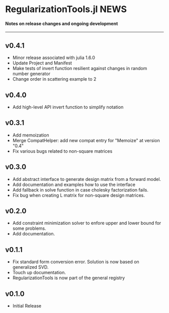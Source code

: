 # RegularizationTools.jl NEWS

#### Notes on release changes and ongoing development
---

## v0.4.1
- Minor release associated with julia 1.6.0 
- Update Project and Manifest
- Make tests of invert function resilient against changes in random number generator
- Change order in scattering example to 2

## v0.4.0
- Add high-level API invert function to simplify notation

## v0.3.1
- Add memoization
- Merge CompatHelper: add new compat entry for "Memoize" at version "0.4"
- Fix various bugs related to non-square matrices

## v0.3.0
- Add abstract interface to generate design matrix from a forward model.
- Add documentation and examples how to use the interface
- Add fallback in solve function in case cholesky factorization fails.
- Fix bug when creating L matrix for non-square design matrices.

## v0.2.0
- Add constraint minimization solver to enfore upper and lower bound for some problems.
- Add documentation.

## v0.1.1
- Fix standard form conversion error. Solution is now based on generalized SVD. 
- Touch up documentation.
- RegularizationTools is now part of the general registry

## v0.1.0
- Initial Release
